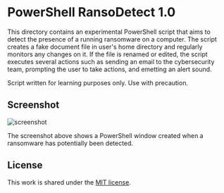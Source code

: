 PowerShell RansoDetect 1.0
==========================

This directory contains an experimental PowerShell script that aims to detect the presence of a running ransomware on a computer. The script creates a fake document file in user's home directory and regularly monitors any changes on it. If the file is renamed or edited, the script executes several actions such as sending an email to the cybersecurity team, prompting the user to take actions, and emetting an alert sound.  

Script written for learning purposes only. Use with precaution.


Screenshot
----------

![screenshot](https://github.com/user-attachments/assets/5b1ba252-392d-49e3-9f1c-4f78cf931b52)

The screenshot above shows a PowerShell window created when a ransomware has potentially been detected.


License
-------

This work is shared under the [MIT license](LICENSE).
